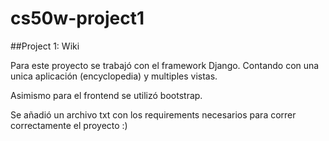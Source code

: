 # cs50w-project1
##Project 1: Wiki

Para este proyecto se trabajó con el framework Django. Contando con una unica aplicación (encyclopedia) y multiples vistas.

Asimismo para el frontend se utilizó bootstrap.

Se añadió un archivo txt con los requirements necesarios para correr correctamente el proyecto :)

